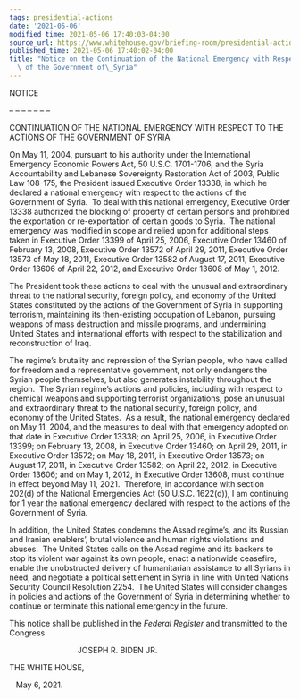 ```yaml
---
tags: presidential-actions
date: '2021-05-06'
modified_time: 2021-05-06 17:40:03-04:00
source_url: https://www.whitehouse.gov/briefing-room/presidential-actions/2021/05/06/notice-on-the-continuation-of-the-national-emergency-with-respect-to-the-actions-of-the-government-of-syria/
published_time: 2021-05-06 17:40:02-04:00
title: "Notice on the Continuation of the National Emergency with Respect to the Actions\
  \ of the Government of\_Syria"
---
```

 
NOTICE

– – – – – – –

CONTINUATION OF THE NATIONAL EMERGENCY WITH RESPECT TO THE ACTIONS OF
THE GOVERNMENT OF SYRIA

On May 11, 2004, pursuant to his authority under the International
Emergency Economic Powers Act, 50 U.S.C. 1701-1706, and the Syria
Accountability and Lebanese Sovereignty Restoration Act of 2003, Public
Law 108-175, the President issued Executive Order 13338, in which he
declared a national emergency with respect to the actions of the
Government of Syria.  To deal with this national emergency, Executive
Order 13338 authorized the blocking of property of certain persons and
prohibited the exportation or re-exportation of certain goods to Syria. 
The national emergency was modified in scope and relied upon for
additional steps taken in Executive Order 13399 of April 25, 2006,
Executive Order 13460 of February 13, 2008, Executive Order 13572 of
April 29, 2011, Executive Order 13573 of May 18, 2011, Executive Order
13582 of August 17, 2011, Executive Order 13606 of April 22, 2012, and
Executive Order 13608 of May 1, 2012.

The President took these actions to deal with the unusual and
extraordinary threat to the national security, foreign policy, and
economy of the United States constituted by the actions of the
Government of Syria in supporting terrorism, maintaining its
then-existing occupation of Lebanon, pursuing weapons of mass
destruction and missile programs, and undermining United States and
international efforts with respect to the stabilization and
reconstruction of Iraq.

The regime’s brutality and repression of the Syrian people, who have
called for freedom and a representative government, not only endangers
the Syrian people themselves, but also generates instability throughout
the region.  The Syrian regime’s actions and policies, including with
respect to chemical weapons and supporting terrorist organizations, pose
an unusual and extraordinary threat to the national security, foreign
policy, and economy of the United States.  As a result, the national
emergency declared on May 11, 2004, and the measures to deal with that
emergency adopted on that date in Executive Order 13338; on April 25,
2006, in Executive Order 13399; on February 13, 2008, in Executive Order
13460; on April 29, 2011, in Executive Order 13572; on May 18, 2011, in
Executive Order 13573; on August 17, 2011, in Executive Order 13582; on
April 22, 2012, in Executive Order 13606; and on May 1, 2012,
in Executive Order 13608, must continue in effect beyond May 11, 2021. 
Therefore, in accordance with section 202(d) of the National Emergencies
Act (50 U.S.C. 1622(d)), I am continuing for 1 year the national
emergency declared with respect to the actions of the Government of
Syria.

In addition, the United States condemns the Assad regime’s, and its
Russian and Iranian enablers’, brutal violence and human rights
violations and abuses.  The United States calls on the Assad regime and
its backers to stop its violent war against its own people, enact a
nationwide ceasefire, enable the unobstructed delivery of humanitarian
assistance to all Syrians in need, and negotiate a political settlement
in Syria in line with United Nations Security Council Resolution 2254.
 The United States will consider changes in policies and actions of the
Government of Syria in determining whether to continue or terminate this
national emergency in the future.

This notice shall be published in the *Federal Register* and transmitted
to the Congress.

                               JOSEPH R. BIDEN JR.

THE WHITE HOUSE,

   May 6, 2021. 
